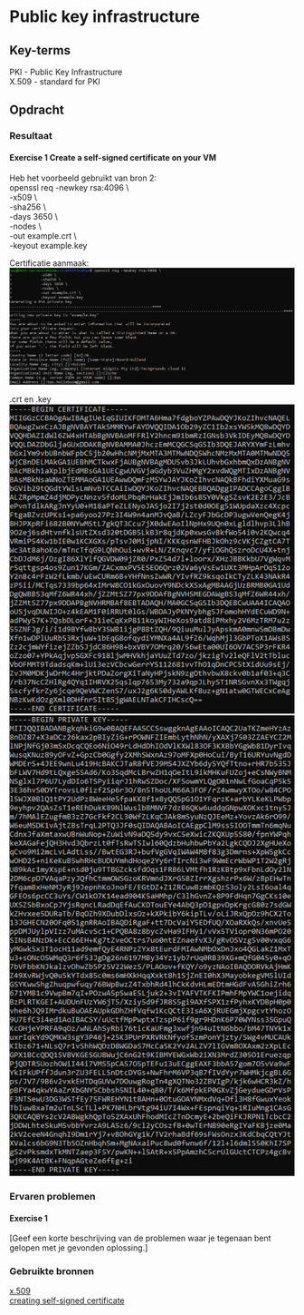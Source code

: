 # Public key infrastructure


## Key-terms
PKI - Public Key Infrastructure  
X.509 - standard for PKI  

## Opdracht
### Resultaat
#### Exercise 1 Create a self-signed certificate on your VM
Heb het voorbeeld gebruikt van bron 2:  
openssl req -newkey rsa:4096 \  
            -x509 \  
            -sha256 \  
            -days 3650 \  
            -nodes \  
            -out example.crt \  
            -keyout example.key  

Certificatie aanmaak:  
![certificatie aanmaak](Images/05-certificate1.PNG)  

.crt en .key  
![crt](Images/05-examplecrt.PNG)
![key](Images/05-examplekey.PNG)  


### Ervaren problemen
#### Exercise 1
[Geef een korte beschrijving van de problemen waar je tegenaan bent gelopen met je gevonden oplossing.]

### Gebruikte bronnen
[x.509](https://en.wikipedia.org/wiki/X.509)  
[creating self-signed certificate](https://linuxize.com/post/creating-a-self-signed-ssl-certificate/)  